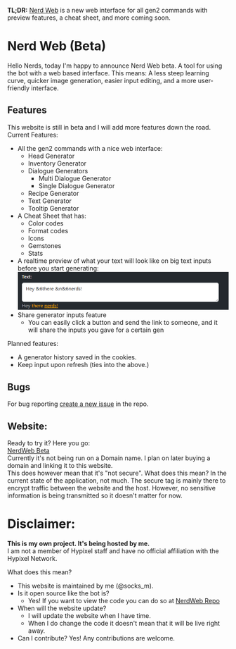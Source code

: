**TL;DR:** [Nerd Web](http://57.129.69.232/) is a new web interface for all gen2 commands with preview features, a cheat sheet, and more coming soon.

# Nerd Web (Beta)
Hello Nerds, today I'm happy to announce Nerd Web beta. A tool for using the bot with a web based interface.
This means: A less steep learning curve, quicker image generation, easier input editing, and a more user-friendly interface.
## Features
This website is still in beta and I will add more features down the road.<br>
Current Features:
- All the gen2 commands with a nice web interface:
    - Head Generator
    - Inventory Generator
    - Dialogue  Generators
        - Multi Dialogue Generator
        - Single Dialogue Generator
    - Recipe Generator
    - Text Generator
    - Tooltip Generator
- A Cheat Sheet that has:
    - Color codes
    - Format codes
    - Icons
    - Gemstones
    - Stats
- A realtime preview of what your text will look like on big text inputs before you start generating:<br>
<img src=".github/assets/images/PreviewFeature.png" alt="PreviewFeature.png"><br>
- Share generator inputs feature
  - You can easily click a button and send the link to someone, and it will share the inputs you gave for a certain gen

Planned features:
- A generator history saved in the cookies.
- Keep input upon refresh (ties into the above.)

## Bugs
For bug reporting [create a new issue](https://github.com/SkyBlock-Nerds/NerdWeb/issues/new) in the repo.

## Website:
Ready to try it? Here you go:<br>
[NerdWeb Beta](http://57.129.69.232/)<br>
Currently it's not being run on a Domain name. I plan on later buying a domain and linking it to this website.<br>
This does however mean that it's "not secure". What does this mean? In the current state of the application, not much. The secure tag is mainly there to encrypt traffic between the website and the host. However, no sensitive information is being transmitted so it doesn't matter for now.

# Disclaimer:
**__This is my own project. It's being hosted by me.__**<br>
I am not a member of Hypixel staff and have no official affiliation with the Hypixel Network.

What does this mean?
- This website is maintained by me (@socks_m).
- Is it open source like the bot is?
    - Yes! If you want to view the code you can do so at [NerdWeb Repo](https://github.com/Skyblock-Nerds/NerdWeb/tree/dev)
- When will the website update?
    - I will update the website when I have time.
    - When I do change the code it doesn't mean that it will be live right away.
- Can I contribute? Yes! Any contributions are welcome.